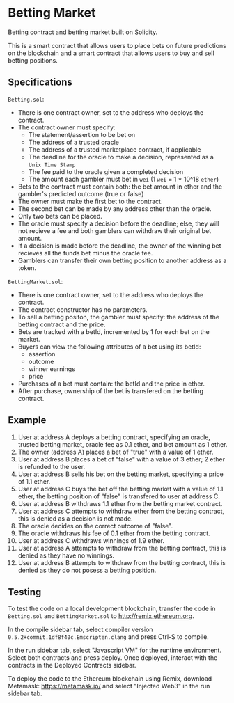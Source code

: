 # Betting Market
Betting contract and betting market built on Solidity. 

This is a smart contract that allows users to place bets on future predictions on the blockchain and a smart contract that allows users to buy and sell betting positions.

## Specifications 
`Betting.sol`:
- There is one contract owner, set to the address who deploys the contract.
- The contract owner must specify: 
  - The statement/assertion to be bet on
  - The address of a trusted oracle
  - The address of a trusted marketplace contract, if applicable
  - The deadline for the oracle to make a decision, represented as a `Unix Time Stamp`
  - The fee paid to the oracle given a completed decision 
  - The amount each gambler must bet in `wei` (1 `wei` = 1 * 10^18 `ether`)
- Bets to the contract must contain both: the bet amount in ether and the gambler's predicted outcome (true or false)
- The owner must make the first bet to the contract. 
- The second bet can be made by any address other than the oracle. 
- Only two bets can be placed.
- The oracle must specify a decision before the deadline; else, they will not recieve a fee and both gamblers can withdraw their original bet amount.
- If a decision is made before the deadline, the owner of the winning bet recieves all the funds bet minus the oracle fee.
- Gamblers can transfer their own betting position to another address as a token.

`BettingMarket.sol`:
- There is one contract owner, set to the address who deploys the contract.
- The contract constructor has no parameters.
- To sell a betting positon, the gambler must specify: the address of the betting contract and the price.
- Bets are tracked with a betId, incremented by 1 for each bet on the market.
- Buyers can view the following attributes of a bet using its betId:
  - assertion
  - outcome
  - winner earnings
  - price
- Purchases of a bet must contain: the betId and the price in ether.
- After purchase, ownership of the bet is transfered on the betting contract.

## Example
1. User at address A deploys a betting contract, specifying an oracle, trusted betting market, oracle fee as 0.1 ether, and bet amount as 1 ether.
2. The owner (address A) places a bet of "true" with a value of 1 ether.
3. User at address B places a bet of "false" with a value of 3 ether; 2 ether is refunded to the user.
4. User at address B sells his bet on the betting market, specifying a price of 1.1 ether.
5. User at address C buys the bet off the betting market with a value of 1.1 ether, the betting position of "false" is transfered to user at address C.
6. User at address B withdraws 1.1 ether from the betting market contract.
7. User at address C attempts to withdraw ether from the betting contract, this is denied as a decision is not made.
8. The oracle decides on the correct outcome of "false".
9. The oracle withdraws his fee of 0.1 ether from the betting contract.
10. User at address C withdraws winnings of 1.9 ether.
11. User at address A attempts to withdraw from the betting contract, this is denied as they have no winnings.
12. User at address B attempts to withdraw from the betting contract, this is denied as they do not posess a betting position.

## Testing
To test the code on a local development blockchain, transfer the code in `Betting.sol` and `BettingMarket.sol` to http://remix.ethereum.org. 

In the compile sidebar tab, select compiler version `0.5.2+commit.1df8f40c.Emscripten.clang` and press Ctrl-S to compile. 

In the run sidebar tab, select "Javascript VM" for the runtime environment. Select both contracts and press deploy. Once deployed, interact with the contracts in the Deployed Contracts sidebar. 

To deploy the code to the Ethereum blockchain using Remix, download Metamask: https://metamask.io/ and select "Injected Web3" in the run sidebar tab.




